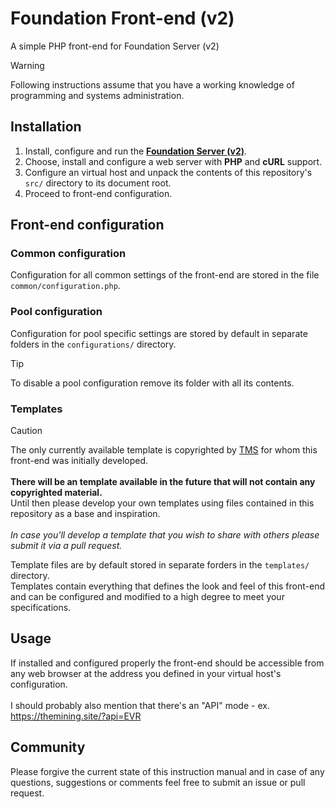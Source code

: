 # Foundation Front-end (v2)
A simple PHP front-end for Foundation Server (v2)

> [!WARNING]
> Following instructions assume that you have a working knowledge of programming and systems administration.

## Installation
1. Install, configure and run the **[Foundation Server (v2)](https://github.com/blinkhash/foundation-v2-server)**.
2. Choose, install and configure a web server with **PHP** and **cURL** support.
4. Configure an virtual host and unpack the contents of this repository's ``src/`` directory to its document root.
5. Proceed to front-end configuration.

## Front-end configuration

### Common configuration
Configuration for all common settings of the front-end are stored in the file ``common/configuration.php``.

### Pool configuration
Configuration for pool specific settings are stored by default in separate folders in the ``configurations/`` directory.
> [!TIP]
> To disable a pool configuration remove its folder with all its contents.

### Templates
> [!CAUTION]
> The only currently available template is copyrighted by [TMS](https://themining.site) for whom this front-end was initially developed.\
> \
> **There will be an template available in the future that will not contain any copyrighted material.**\
> Until then please develop your own templates using files contained in this repository as a base and inspiration.\
> \
> *In case you'll develop a template that you wish to share with others please submit it via a pull request.*

Template files are by default stored in separate forders in the ``templates/`` directory.\
Templates contain everything that defines the look and feel of this front-end and can be configured and modified to a high degree to meet your specifications.

## Usage
If installed and configured properly the front-end should be accessible from any web browser at the address you defined in your virtual host's configuration.\
\
I should probably also mention that there's an "API" mode - ex. https://themining.site/?api=EVR

## Community
Please forgive the current state of this instruction manual and in case of any questions, suggestions or comments feel free to submit an issue or pull request. 
